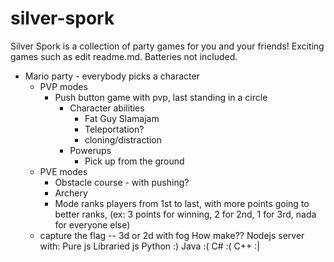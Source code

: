 # silver-spork
Silver Spork is a collection of party games for you and your friends! Exciting games such as edit readme.md. Batteries not included.

 - Mario party - everybody picks a character
   - PVP modes
     - Push button game with pvp, last standing in a circle
       - Character abilities
         - Fat Guy Slamajam
         - Teleportation?
         - cloning/distraction
       - Powerups
         - Pick up from the ground
   - PVE modes
     - Obstacle course - with pushing?
     - Archery
     - Mode ranks players from 1st to last, with more points going to better ranks, (ex: 3 points for winning, 2 for 2nd, 1 for 3rd, nada for everyone else)
   - capture the flag -- 3d or 2d with fog
How make??
Nodejs server with:
Pure js
Libraried js
Python :)
Java :(
C# :(
C++ :|
